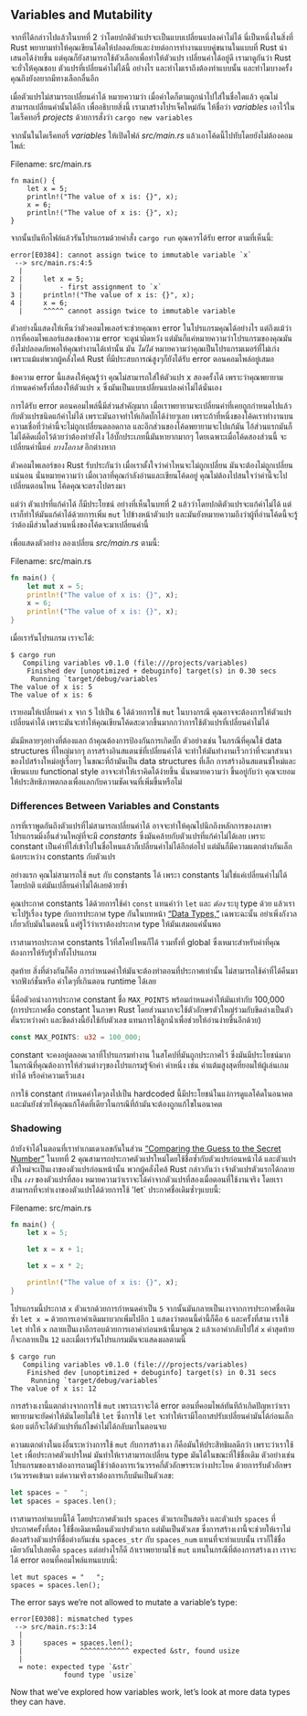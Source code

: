 ## Variables and Mutability

จากที่ได้กล่าวไปแล้วในบทที่ 2 ว่าโดยปกติตัวแปรจะเป็นแบบเปลี่ยนแปลงค่าไม่ได้ นี่เป็นหนึ่งในสิ่งที่ Rust พยายามทำให้คุณเขียนโค้ดให้ปลอดภัยและง่ายต่อการทำงานแบบคู่ขนานในแบบที่ Rust นำเสนอได้ง่ายขึ้น แต่คุณก็ยังสามารถใช้ตัวเลือกเพื่อทำให้ตัวแปร เปลี่ยนค่าได้อยู่ดี เรามาดูกันว่า Rust จะยั่วให้คุณชอบ ตัวแปรที่เปลี่ยนค่าไม่ได้นี้ อย่างไร และทำไมเราถึงต้องทำแบบนั้น และทำไมบางครั้งคุณถึงยังอยากมีทางเลือกอื่นอีก

เมื่อตัวแปรไม่สามารถเปลี่ยนค่าได้ หมายความว่า เมื่อค่าใดก็ตามถูกนำไปใส่ในชื่อใดแล้ว คุณไม่สามารถเปลี่ยนค่านั้นได้อีก เพื่ออธิบายสิ่งนี้ เรามาสร้างโปรเจ็คใหม่กัน ให้ชื่อว่า *variables* เอาไว้ในไดเร็คทอรี่ *projects* ด้วยการสั่งว่า `cargo new variables`

จากนั้นในไดเร็คทอรี่ *variables* ให้เปิดไฟล์ *src/main.rs* แล้วเอาโค้ดนี้ไปทับโดยยังไม่ต้องคอมไพล์:

<span class="filename">Filename: src/main.rs</span>

```rust,ignore,does_not_compile
fn main() {
    let x = 5;
    println!("The value of x is: {}", x);
    x = 6;
    println!("The value of x is: {}", x);
}
```

จากนั้นบันทึกไฟล์แล้วรันโปรแกรมด้วยคำสั่ง `cargo run` คุณควรได้รับ error ตามที่เห็นนี้:

```text
error[E0384]: cannot assign twice to immutable variable `x`
 --> src/main.rs:4:5
  |
2 |     let x = 5;
  |         - first assignment to `x`
3 |     println!("The value of x is: {}", x);
4 |     x = 6;
  |     ^^^^^ cannot assign twice to immutable variable
```

ตัวอย่างนี้แสดงให้เห็นว่าตัวคอมไพเลอร์จะช่วยคุณหา error ในโปรแกรมคุณได้อย่างไร แต่ถึงแม้ว่าการที่คอมไพเลอร์แสดงข้อความ error จะดูน่าผิดหวัง แต่มันก็แค่หมายความว่าโปรแกรมของคุณมันยังไม่ปลอดภัยพอให้คุณทำงานได้เท่านั้น มัน *ไม่ได้* หมายความว่าคุณเป็นโปรแกรมเมอร์ที่ไม่เก่ง เพราะแม้แต่พวกผู้คลั่งไคล้ Rust ที่มีประสบการณ์สูงๆก็ยังได้รับ error ตอนคอมไพล์อยู่เสมอ

ข้อความ error นี้แสดงให้คุณรู้ว่า คุณไม่สามารถใส่ให้ตัวแปร x สองครั้งได้ เพราะว่าคุณพยายามกำหนดค่าครั้งที่สองให้ตัวแปร `x` ซึ่งมันเป็นแบบเปลี่ยนแปลงค่าไม่ได้นั่นเอง

การได้รับ error ตอนคอมไพล์นี้มีส่วนสำคัญมาก เมื่อเราพยายามจะเปลี่ยนค่าที่เคยถูกกำหนดไปแล้วกับตัวแปรชนิดแก้ค่าไม่ได้ เพราะมันอาจทำให้เกิดบั๊กได้ง่ายๆเลย เพราะถ้าที่หนึ่งของโค้ดเราทำงานบนความเชื่อที่ว่าค่านี้จะไม่ถูกเปลี่ยนตลอดกาล และอีกส่วนของโค้ดพยายามจะไปแก้มัน ไอ้ส่วนแรกมันก็ไม่ได้คิดเผื่อไว้ด้วยว่าต้องทำยังไง ไอ้บั๊กประเภทนี้มันหายากมากๆ โดยเฉพาะเมื่อโค้ดสองส่วนนี้ จะเปลี่ยนค่านี้แค่ *บางโอกาส* อีกต่างหาก

ตัวคอมไพเลอร์ของ Rust รับประกันว่า เมื่อเราตั้งใจว่าค่าไหนจะไม่ถูกเปลี่ยน มันจะต้องไม่ถูกเปลี่ยนแน่นอน นั่นหมายความว่า เมื่อเวลาที่คุณกำลังอ่านและเขียนโค้ดอยู่ คุณไม่ต้องไปสนใจว่าค่านี้จะไปเปลี่ยนตอนไหน โค้ดคุณจะตรงไปตรงมา

แต่ว่า ตัวแปรที่แก้ค่าได้ ก็มีประโยชน์ อย่างที่เห็นในบทที่ 2 แล้วว่าโดยปกติตัวแปรจะแก้ค่าไม่ได้ แต่เราก็ทำให้มันแก้ค่าได้ด้วยการเพิ่ม `mut` ไปข้างหน้าตัวแปร และมันยังหมายความถึงว่าผู้ที่อ่านโค้ดนี้จะรู้ว่าต้องมีส่วนใดส่วนหนึ่งของโค้ดจะมาเปลี่ยนค่านี้

เพื่อแสดงตัวอย่าง ลองเปลี่ยน *src/main.rs* ตามนี้:

<span class="filename">Filename: src/main.rs</span>

```rust
fn main() {
    let mut x = 5;
    println!("The value of x is: {}", x);
    x = 6;
    println!("The value of x is: {}", x);
}
```

เมื่อเรารันโปรแกรม เราจะได้:

```text
$ cargo run
   Compiling variables v0.1.0 (file:///projects/variables)
    Finished dev [unoptimized + debuginfo] target(s) in 0.30 secs
     Running `target/debug/variables`
The value of x is: 5
The value of x is: 6
```

เรายอมให้เปลี่ยนค่า `x` จาก `5` ไปเป็น `6` ได้ด้วยการใช้ `mut` ในบางกรณี คุณอาจจะต้องการให้ตัวแปร เปลี่ยนค่าได้ เพราะมันจะทำให้คุณเขียนโค้ดสะดวกขึ้นมากกว่าการใช้ตัวแปรที่เปลี่ยนค่าไม่ได้

มันมีหลายๆอย่างที่ต้องแลก ถ้าคุณต้องการป้องกันการเกิดบั๊ก ตัวอย่างเช่น ในกรณีที่คุณใช้ data structures ที่ใหญ่มากๆ การสร้างอินสแตนซ์ที่เปลี่ยนค่าได้ จะทำให้มันทำงานเร็วกว่าที่จะมาสำเนาของไปสร้างใหม่อยู่เรื่อยๆ ในขณะที่ถ้ามันเป็น data structures ที่เล็ก การสร้างอินสแตนซ์ใหม่และเขียนแบบ functional style อาจจะทำให้เราคิดได้ง่ายขึ้น นั่นหมายความว่า ขึ้นอยู่กับว่า คุณจะยอมให้ประสิทธิภาพตกลงเพื่อแลกกับความชัดเจนที่เพิ่มขึ้นหรือไม่

### Differences Between Variables and Constants

การที่เราพูดกันถึงตัวแปรที่ไม่สามารถเปลี่ยนค่าได้ อาจจะทำให้คุณไปนึกถึงหลักการของภาษาโปรแกรมมิ่งอื่นส่วนใหญ่ที่จะมี *constants* ซึ่งมันคล้ายกับตัวแปรที่แก้ค่าไม่ได้เลย เพราะ constant เป็นค่าที่ใส่เข้าไปในชื่อไหนแล้วก็เปลี่ยนค่าไม่ได้อีกต่อไป แต่มันก็มีความแตกต่างกันเล็กน้อยระหว่าง constants กับตัวแปร

อย่างแรก คุณไม่สามารถใช้ `mut` กับ constants ได้ เพระา constants ไม่ใช่แค่เปลี่ยนค่าไม่ได้โดยปกติ แต่มันเปลี่ยนค่าไม่ได้เลยด้วยซ้ำ

คุณประกาศ constants ได้ด้วยการใช้คำ `const` แทนคำว่า `let` และ *ต้อง* ระบุ type ด้วย แล้วเราจะไปรู้เรื่อง type กับการประกาศ type กันในบทหน้า [“Data Types,”][data-types]<!-- ignore --> เฉพาะฉะนั้น อย่าเพิ่งกังวลเกี่ยวกับมันในตอนนี้ แค่รู้ไว้ว่าเราต้องประกาศ type ให้มันเสมอแค่นั้นพอ

เราสามารถประกาศ constants ไว้ที่สโคปไหนก็ได้ รวมทั้งที่ global ซึ่งเหมาะสำหรับค่าที่คุณต้องการให้รับรู้ทั่วทั้งโปรแกรม

สุดท้าย สิ่งที่ต่างกันก็คือ การกำหนดค่าให้มันจะต้องทำตอนที่ประกาศเท่านั้น ไม่สามารถใช้ค่าที่ได้คืนมาจากฟังก์ชั่นหรือ ค่าใดๆที่เกินตอน runtime ได้เลย

นี่คือตัวอน่างการประกาศ constant ชื่อ `MAX_POINTS` พร้อมกำหนดค่าให้มันเท่ากับ 100,000 (การประกาศชื่อ constant ในภาษา Rust โดยส่วนมากจะใช้ตัวอักษรตัวใหญ่ร่วมกับขีดล่างเป็นตัวคั่นระหว่างคำ และขีดล่างนี้ยังใช้กับตัวเลข แทนการใช้ลูกน้ำเพื่อช่วยให้อ่านง่ายขึ้นอีกด้วย)

```rust
const MAX_POINTS: u32 = 100_000;
```

constant จะคงอยู่ตลอดเวลาที่โปรแกรมทำงาน ในสโคปที่มันถูกประกาศไว้ ซึ่งมันมีประโยชน์มากในกรณีที่คุณต้องการให้ส่วนต่างๆของโปรแกรมรู้จักค่า ค่าหนึ่ง เช่น ค่าแต้มสูงสุดที่ยอมให้ผู้เล่นเกมทำได้ หรือค่าความเร็วแสง

การใช้ constant กำหนดค่าใดๆลงไปเป็น hardcoded นี้มีประโยชน์ในแง่การดูแลโค้ดในอนาคต และมันยังช่วยให้คุณแก้โค้ดที่เดียวในกรณีที่ถ้ามันจะต้องถูกแก้ไขในอนาคต

### Shadowing

ถ้ายังจำได้ในตอนที่เราทำเกมเดาเลขกันในส่วน [“Comparing the Guess to the
Secret Number”][comparing-the-guess-to-the-secret-number]<!-- ignore --> ในบทที่ 2 คุณสามารถประกาศตัวแปรใหม่โดยใช้ชื่อซ้ำกับตัวแปรก่อนหน้าได้ และตัวแปรตัวใหม่จะเป็นเงาของตัวแปรก่อนหน้านั้น พวกผู้คลั่งไคล้ Rust กล่าวกันว่า เจ้าตัวแปรตัวแรกได้กลายเป็น *เงา* ของตัวแปรที่สอง หมายความว่าเราจะได้ค่าจากตัวแปรที่สองเมื่อตอนที่ใช้งานจริง โดยเราสามารถที่จะทำเงาของตัวแปรได้ด้วยการใช้ 'let` ประกาศชื่อเดิมซ้ำๆแบบนี้:

<span class="filename">Filename: src/main.rs</span>

```rust
fn main() {
    let x = 5;

    let x = x + 1;

    let x = x * 2;

    println!("The value of x is: {}", x);
}
```

โปรแกรมนี้ประกาส `x` ตัวแรกด้วยการกำหนดค่าเป็น `5` จากนั้นมันกลายเป็นเงาจากการประกาศชื่อเดิมซ้ำ `let x =` ด้วยการเอาค่าเดิมมาบวกเพิ่มไปอีก `1`  แสดงว่าตอนนี้ค่านี้ก็คือ `6` และครั้งที่สาม เราใช้ `let` ทำให้ `x` กลายเป็นเงาอีกรอบด้วยการเอาค่าก่อนหน้านี้มาคูณ `2` แล้วเอาค่ากลับไปใส่ `x` ค่าสุดท้ายก็จะกลายเป็น `12` และเมื่อเรารันโปรแกรมมันจะแสดงผลตามนี้

```text
$ cargo run
   Compiling variables v0.1.0 (file:///projects/variables)
    Finished dev [unoptimized + debuginfo] target(s) in 0.31 secs
     Running `target/debug/variables`
The value of x is: 12
```

การสร้างเงานี้แตกต่างจากการใช้ `mut` เพราะเราจะได้ error ตอนที่คอมไพล์ทันทีถ้าเกิดปัญหาว่าเราพยายามจะยัดค่าให้มันโดยไม่ใช้ `let` ซึ่งการใช้ `let` จะทำให้เรามีโอกาสปรับเปลี่ยนค่ามันได้ก่อนเล็กน้อย แต่ก็จะได้ตัวแปรที่แก้ไขค่าไม่ได้กลับมาในตอนจบ

ความแตกต่างในแง่อื่นระหว่างการใช้ `mut` กับการสร้างเงา ก็คือมันให้ประสิทธิผลดีกว่า เพราะว่าเราใช้ `let` เพื่อประกาศตัวแปรใหม่ มันทำให้เราสามารถเปลี่ยน type มันได้ในขณะที่ใช้ชื่อเดิม ตัวอย่างเช่น โปรแกรมของเราต้องการถามผู้ใช้ว่าต้องการเว้นวรรคกี่ตัวอักษรระหว่างประโยค ด้วยการรับตัวอักษรเว้นวรรคเข้ามา แต่ความจริงเราต้องการเก็บมันเป็นตัวเลข:

```rust
let spaces = "   ";
let spaces = spaces.len();
```

เราสามารถทำแบบนี้ได้ โดยประกาศตัวแปร `spaces` ตัวแรกเป็นสตริง และตัวแปร `spaces` ที่ประกาศครั้งที่สอง ใช้ชื่อเดิมเหมือนตัวแปรตัวแรก แต่มันเป็นตัวเลข ซึ่งการสร้างเงานี้จะช่วยให้เราไม่ต้องสร้างตัวแปรที่ชื่อต่างกันเช่น `spaces_str` กับ `spaces_num` แทนที่จะทำแบบนั้น เราก็ใช้ชื่อเดียวกันไปเลยคือ `spaces` แต่อย่างไรก็ดี ถ้าเราพยายามใช้ `mut` แทนในกรณีที่ต้องการสร้างเงา เราจะได้ error ตอนที่คอมไพล์แทนแบบนี้:

```rust,ignore,does_not_compile
let mut spaces = "   ";
spaces = spaces.len();
```

The error says we’re not allowed to mutate a variable’s type:

```text
error[E0308]: mismatched types
 --> src/main.rs:3:14
  |
3 |     spaces = spaces.len();
  |              ^^^^^^^^^^^^ expected &str, found usize
  |
  = note: expected type `&str`
             found type `usize`
```

Now that we’ve explored how variables work, let’s look at more data types they
can have.

[comparing-the-guess-to-the-secret-number]:
ch02-00-guessing-game-tutorial.html#comparing-the-guess-to-the-secret-number
[data-types]: ch03-02-data-types.html#data-types

